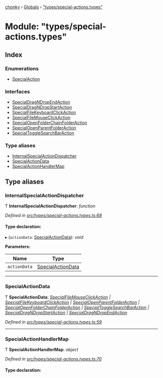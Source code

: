 [chonky](../README.md) › [Globals](../globals.md) › ["types/special-actions.types"](_types_special_actions_types_.md)

# Module: "types/special-actions.types"

## Index

### Enumerations

* [SpecialAction](../enums/_types_special_actions_types_.specialaction.md)

### Interfaces

* [SpecialDragNDropEndAction](../interfaces/_types_special_actions_types_.specialdragndropendaction.md)
* [SpecialDragNDropStartAction](../interfaces/_types_special_actions_types_.specialdragndropstartaction.md)
* [SpecialFileKeyboardClickAction](../interfaces/_types_special_actions_types_.specialfilekeyboardclickaction.md)
* [SpecialFileMouseClickAction](../interfaces/_types_special_actions_types_.specialfilemouseclickaction.md)
* [SpecialOpenFolderChainFolderAction](../interfaces/_types_special_actions_types_.specialopenfolderchainfolderaction.md)
* [SpecialOpenParentFolderAction](../interfaces/_types_special_actions_types_.specialopenparentfolderaction.md)
* [SpecialToggleSearchBarAction](../interfaces/_types_special_actions_types_.specialtogglesearchbaraction.md)

### Type aliases

* [InternalSpecialActionDispatcher](_types_special_actions_types_.md#internalspecialactiondispatcher)
* [SpecialActionData](_types_special_actions_types_.md#specialactiondata)
* [SpecialActionHandlerMap](_types_special_actions_types_.md#specialactionhandlermap)

## Type aliases

###  InternalSpecialActionDispatcher

Ƭ **InternalSpecialActionDispatcher**: *function*

*Defined in [src/types/special-actions.types.ts:68](https://github.com/TimboKZ/Chonky/blob/bceb265/src/types/special-actions.types.ts#L68)*

#### Type declaration:

▸ (`actionData`: [SpecialActionData](_types_special_actions_types_.md#specialactiondata)): *void*

**Parameters:**

Name | Type |
------ | ------ |
`actionData` | [SpecialActionData](_types_special_actions_types_.md#specialactiondata) |

___

###  SpecialActionData

Ƭ **SpecialActionData**: *[SpecialFileMouseClickAction](../interfaces/_types_special_actions_types_.specialfilemouseclickaction.md) | [SpecialFileKeyboardClickAction](../interfaces/_types_special_actions_types_.specialfilekeyboardclickaction.md) | [SpecialOpenParentFolderAction](../interfaces/_types_special_actions_types_.specialopenparentfolderaction.md) | [SpecialOpenFolderChainFolderAction](../interfaces/_types_special_actions_types_.specialopenfolderchainfolderaction.md) | [SpecialToggleSearchBarAction](../interfaces/_types_special_actions_types_.specialtogglesearchbaraction.md) | [SpecialDragNDropStartAction](../interfaces/_types_special_actions_types_.specialdragndropstartaction.md) | [SpecialDragNDropEndAction](../interfaces/_types_special_actions_types_.specialdragndropendaction.md)*

*Defined in [src/types/special-actions.types.ts:59](https://github.com/TimboKZ/Chonky/blob/bceb265/src/types/special-actions.types.ts#L59)*

___

###  SpecialActionHandlerMap

Ƭ **SpecialActionHandlerMap**: *object*

*Defined in [src/types/special-actions.types.ts:70](https://github.com/TimboKZ/Chonky/blob/bceb265/src/types/special-actions.types.ts#L70)*

#### Type declaration:
